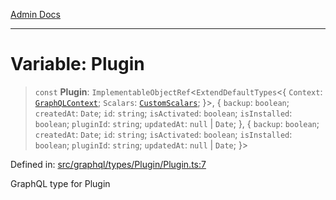 [Admin Docs](/)

***

# Variable: Plugin

> `const` **Plugin**: `ImplementableObjectRef`\<`ExtendDefaultTypes`\<\{ `Context`: [`GraphQLContext`](../../../../context/type-aliases/GraphQLContext.md); `Scalars`: [`CustomScalars`](../../../../scalars/type-aliases/CustomScalars.md); \}\>, \{ `backup`: `boolean`; `createdAt`: `Date`; `id`: `string`; `isActivated`: `boolean`; `isInstalled`: `boolean`; `pluginId`: `string`; `updatedAt`: `null` \| `Date`; \}, \{ `backup`: `boolean`; `createdAt`: `Date`; `id`: `string`; `isActivated`: `boolean`; `isInstalled`: `boolean`; `pluginId`: `string`; `updatedAt`: `null` \| `Date`; \}\>

Defined in: [src/graphql/types/Plugin/Plugin.ts:7](https://github.com/Sourya07/talawa-api/blob/cfbd515d04ffba748b09232a33807f1845dd1878/src/graphql/types/Plugin/Plugin.ts#L7)

GraphQL type for Plugin
